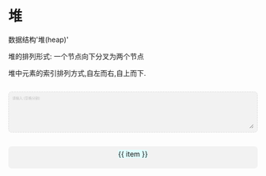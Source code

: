 # 堆

数据结构'堆(heap)'

堆的排列形式: 一个节点向下分叉为两个节点

堆中元素的索引排列方式,自左而右,自上而下.

<div class='input'><textarea v-model='arr'></textarea></div>

<div class='preview'>
    <div class='line' v-for='(line, idx) in array' :key='idx'>
        <div class='item' :class="{marking: idx === marking[0] && i === marking[1]}" v-for='(item, i) in line' :key='i' @click='toggleMark([idx, i])'><span class='inner'>{{ item }}</span></div>
        <div class='blank' v-if='idx === array.length - 1' :style='calcHolder(idx, line.length)'/>
    </div>
</div>

<script>
import { heap } from './utils'
export default {
    data() {
        return {
            arr: '0 1 2 3 4 5 6 7 8 9 10 11 12 13 14 15 16 17 18 19 20',
            marking: [-1,-1]
        }
    },
    computed:{
        array() {
            let arrs
            try {
                 arrs = heap(this.arr.trim().split(/[\s,\-]+/))
            } catch (e) {
                arrs = []
            }
            return arrs
        }
    },
    methods: {
        calcHolder(lineIdx, lineLength) {
            const flex = Math.pow(2, lineIdx) - lineLength
            return {flex}
        },
        toggleMark([line, item]) {
            this.marking = [line,item]
        }
    }
}
</script>
<style>
.input,
.preview{
    margin-top: 2em;
    max-width: 540px;
    background: #f2f2f2;
    padding: .5em;
    border-radius: .5em;
}
.input {
    border: thin dashed #ddd;
}
.input::before{
    content: '请输入:(空格分割)';
    font-size: .5em;
    color: silver
}
.input textarea {
    border: none;
    background: transparent;
    display: block;
    width: 100%;
    line-height: 2em;
    outline: none;
}
.line{
    display: flex;
    justify-content: center;
    align-items: center;
    padding-bottom: 1em;
}
.item {
    flex: 1;
    display: flex;
    justify-content: center;
    align-items: center;
    cursor: pointer
}
.inner {
    display: inline-block;
    text-align: center;
    border-radius: 2px;
    background: lightcyan;
}
.item.marking,
.item:hover {
    outline: thin solid yellowgreen;
}

.item.marking .inner,
.item:hover .inner{
    background: gray;
    color: #fff;
}
</style>
